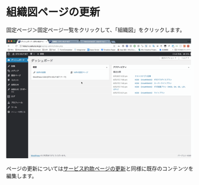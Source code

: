 # 組織図ページの更新

固定ページ＞固定ページ一覧をクリックして、「組織図」をクリックします。

![](../.gitbook/assets/2018-06-29-18.54.07.gif)

ページの更新については[サービス約款ページの更新](../product/privacy_policy.md)と同様に既存のコンテンツを編集します。

